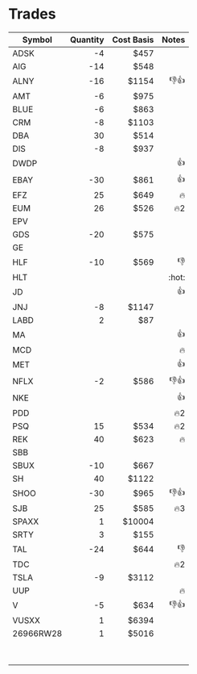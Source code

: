 # Trades

| Symbol    | Quantity | Cost Basis |    Notes |
| --------- | -------: | ---------: | -------: |
| ADSK      |       -4 |       $457 |          |
| AIG       |      -14 |       $548 |          |
| ALNY      |      -16 |      $1154 | :-1::+1: |
| AMT       |       -6 |       $975 |          |
| BLUE      |       -6 |       $863 |          |
| CRM       |       -8 |      $1103 |          |
| DBA       |       30 |       $514 |          |
| DIS       |       -8 |       $937 |          |
| DWDP      |          |            |     :+1: |
| EBAY      |      -30 |       $861 |     :+1: |
| EFZ       |       25 |       $649 |   :fire: |
| EUM       |       26 |       $526 |  :fire:2 |
| EPV       |          |            |          |
| GDS       |      -20 |       $575 |          |
| GE        |          |            |          |
| HLF       |      -10 |       $569 |     :-1: |
| HLT       |          |            |    :hot: |
| JD        |          |            |     :+1: |
| JNJ       |       -8 |      $1147 |          |
| LABD      |        2 |        $87 |          |
| MA        |          |            |     :+1: |
| MCD       |          |            |   :fire: |
| MET       |          |            |     :+1: |
| NFLX      |       -2 |       $586 | :-1::+1: |
| NKE       |          |            |     :+1: |
| PDD       |          |            |  :fire:2 |
| PSQ       |       15 |       $534 |  :fire:2 |
| REK       |       40 |       $623 |   :fire: |
| SBB       |          |            |          |
| SBUX      |      -10 |       $667 |          |
| SH        |       40 |      $1122 |          |
| SHOO      |      -30 |       $965 | :-1::+1: |
| SJB       |       25 |       $585 |  :fire:3 |
| SPAXX     |        1 |     $10004 |          |
| SRTY      |        3 |       $155 |          |
| TAL       |      -24 |       $644 |     :-1: |
| TDC       |          |            |  :fire:2 |
| TSLA      |       -9 |      $3112 |          |
| UUP       |          |            |   :fire: |
| V         |       -5 |       $634 | :-1::+1: |
| VUSXX     |        1 |      $6394 |          |
| 26966RW28 |        1 |      $5016 |          |
|           |          |            |          |
|           |          |            |          |
|           |          |            |          |
|           |          |            |          |
|           |          |            |          |
|           |          |            |          |
|           |          |            |          |
|           |          |            |          |
